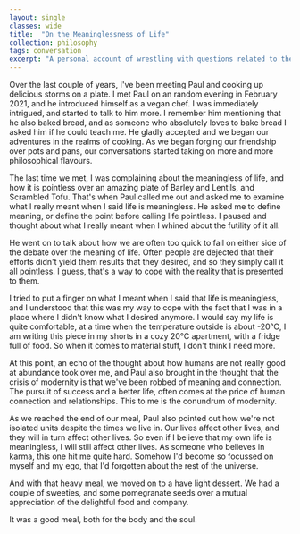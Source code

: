 ```yaml
---
layout: single
classes: wide
title:  "On the Meaninglessness of Life"
collection: philosophy
tags: conversation
excerpt: "A personal account of wrestling with questions related to the meaning of life. Paraphrased from a conversation with a friend, and a mentor"
---
```


Over the last couple of years, I've been meeting Paul and cooking up delicious storms on a plate. I met Paul on an random evening in February 2021, and he introduced himself as a vegan chef. I was immediately intrigued, and started to talk to him more. I remember him mentioning that he also baked bread, and as someone who absolutely loves to bake bread I asked him if he could teach me. He gladly accepted and we began our adventures in the realms of cooking. As we began forging our friendship over pots and pans, our conversations started taking on more and more philosophical flavours.

The last time we met, I was complaining about the meaningless of life, and how it is pointless over an amazing plate of Barley and Lentils, and Scrambled Tofu. That's when Paul called me out and asked me to examine what I really meant when I said life is meaningless. He asked me to define meaning, or define the point before calling life pointless. I paused and thought about what I really meant when I whined about the futility of it all.

He went on to talk about how we are often too quick to fall on either side of the debate over the meaning of life. Often people are dejected that their efforts didn't yield them results that they desired, and so they simply call it all pointless. I guess, that's a way to cope with the reality that is presented to them.

I tried to put a finger on what I meant when I said that life is meaningless, and I understood that this was my way to cope with the fact that I was in a place where I didn't know what I desired anymore. I would say my life is quite comfortable, at a time when the temperature outside is about -20°C, I am writing this piece in my shorts in a cozy 20°C apartment, with a fridge full of food. So when it comes to material stuff, I don't think I need more.

At this point, an echo of the thought about how humans are not really good at abundance took over me, and Paul also brought in the thought that the crisis of modernity is that we've been robbed of meaning and connection. The pursuit of success and a better life, often comes at the price of human connection and relationships. This to me is the conundrum of modernity.

As we reached the end of our meal, Paul also pointed out how we're not isolated units despite the times we live in. Our lives affect other lives, and they will in turn affect other lives. So even if I believe that my own life is meaningless, I will still affect other lives. As someone who believes in karma, this one hit me quite hard. Somehow I'd become so focussed on myself and my ego, that I'd forgotten about the rest of the universe.

And with that heavy meal, we moved on to a have light dessert. We had a couple of sweeties, and some pomegranate seeds over a mutual appreciation of the delightful food and company.

It was a good meal, both for the body and the soul.